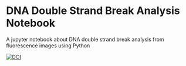 # DNA Double Strand Break Analysis Notebook
A jupyter notebook about DNA double strand break analysis from fluorescence images using Python


[![DOI](https://zenodo.org/badge/169567234.svg)](https://zenodo.org/badge/latestdoi/169567234)


